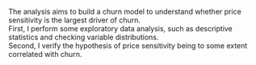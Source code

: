 The analysis aims to build a churn model to understand whether price sensitivity is the largest driver of churn.\
First, I perform some exploratory data analysis, such as descriptive statistics and checking variable distributions.\
Second, I verify the hypothesis of price sensitivity being to some extent correlated with churn. 

